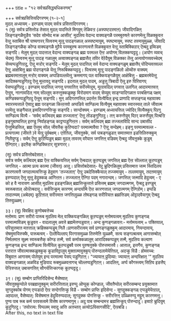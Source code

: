 +++
title = "१२ सर्वत्रप्रसिद्ध्यधिकरणम्"

+++
सर्वत्रप्रसित्तियदिगरणम् (१-२-१]  
मुदल् अध्यायम् - इरण्डाम् पादम् सर्वत्र प्रसित्तादिगरणम्।  
१ (सू) सर्वत्र प्रसित्तोड तेसात् मुदल् पादत्तिले मिगवुम् तॆळिवऱ्ऱ (अस्पष्टदरमाऩ) जीवादिगळिऩ् लिङ्गङ्गळैयुडैय ‘सदेव सोम्येद मक्र आसीत्' मुदलिय वेदान्द वाक्यङ्गळै परमबुरुषऩे कारणमॆऩ्ऱु विळक्कुवऩ वॆऩ्ऱु स्ताबित्त श्री पाष्यगारर् पिऩ्वरुम् मूऩ्ऱु पादङ्गळाल् अस्पष्टमायुम्, स्पष्टमायुम्, स्पष्ट तरमायुमुळ्ळ, जीवादि लिङ्गङ्गळैक् कॊण्ड वाक्यङ्गळै मुऱैये परमबुरुष कारणत्वत्तै विळक्कुवऩ वॆऩ्ऱु स्ताबिक्किऱार् ऎऩ्बदु इव्विडम् सङ्गदि। मेलुम् मुदल् पादत्ताल् वेदान्द वाक्यङ्गळ् ब्रह्म परमल्ल ऎऩ्ऱ अयोगम् विलक्कप्पट्टदु। (अयोग व्यवच् चेदम्) पिऩ्वरुम् मूऩ्ऱु पादङ् गळालुम् अव्वाक्यङ्गळ् ब्रह्मत्तैत् तविर वेऱॆदैयुम् विळक्का तॆऩ्ऱु अऩ्ययोगव्यवच्चेदम् सॆय्यप्पडुगिऩ्ऱदु, ऎऩ्ऱु मऱ्ऱोर् सङ्गदि - मेलुम् मुदल् पादत्तिल् सर्व वेदान्द वाक्यङ्गळुम् ब्रह्मत्तैप् पोदिप्पवऩवल्ल ऎऩ्ऱु आक्षेबित्तु ब्रह्म पोदगङ्गळे यॆऩ्ऱु निरूबिक्कप्पट्टदु। पिऩ्वरुम् मूऩ्ऱु पादङ्गळिलो ऒव्वॊरु वाक्यम् ब्रह्मबरमाऩालुम् मऱ्ऱोर् वाक्यम् अप्पडियल्लवॆऩ्ऱु क्रममागप् पल वाक्कियङ्गळैयुम् आक्षेबित्तु - ब्रह्मबरमेयॆऩ्ऱु सादिक्कप्पडुगिऱदु ऎऩ्ऱु मूऩ्ऱावदु सङ्गदि। इदऩाल् मुदल् पादम्, अडुत्तु त्रिबादी ऎऩ्ऱु इरु पिरिवागप् पेसप्पडुगिऱदु। इरण्डाम् पादत्तिल् जगत्तु पगवाऩिऩ् सरीरमॆऩ्ऱुम्, मूऩ्ऱावदिल् पगवाऩ् उलगिल् आदारमाऩवऩ् ऎऩ्ऱुम्, नाऩ्गावदिल् नाम् सॊल्लुम् करुत्तुक्कळुक्कु विरोदमाग वादम् सॆय्युम् साङ्ग्यादिगळाऩ परबक्षिगळ् पक्षम् कण्डिक्कप्पडुगिऱदु ऎऩ्ऱुम् सङ्गदि। मुऩ् अदिगरणत्तिल् प्रदर्त्तऩ वित्यैयिल् इन्द्र प्राणादि सप्तङ्गळ् महावाक्य स्वारस्यत्ताले ऎव्वाऱु ब्रह्म परङ्गळा किऩ्ऱऩवो अप्पडिये साण्डिल्य वित्यैयुम् महावाक्य स्वारस्यत् ताले जीवात्म परमॆऩ्ऱु सङ्गैयाल् इव्वदिगरणत्तिऱ्कु सङ्गदि। सान्दोक्यम् - इरण्डाम् अध्यायत्तिल् ज्योदिर् वित्यैक्कुप् पिऱगु साण्डिल्य वित्यै - ‘सर्वम् कल्विदम् ब्रह्म तज्जलाऩ्' ऎऩ्ऱु तॊडङ्गुगिऱदु। तऩ् करुत्तैयुम् पिऱर् करुत्तैयुम् पिऩ्बऱ्ऱि इङ्गुबाष्यत्तिल् इरण्डु निर्वाहङ्गळ् काट्टप्पडुगिऩ्ऱऩ। सर्वम् कल्विदम् ब्रह्म तज्जलाविदि सान्द उबासीद ऎऩ्ऩुमिडत्तिल्, ब्रह्म ऎऩ्ऩुम् सॊल् जीवऩैक् कुऱिप्पदा? परमात्मावैया ? ऎऩ्ऱु सन्देहम्। इङ्गु परमात्मावल्ल - प्रत्यगात्मा (जीवऩे )वे यॆऩ्ऱु पूर्वबक्षम्। एऩॆऩिल्, जीवऩुक्के, सर्व पाबङ्गळुडऩ् समाऩमाऩ इडत्तिलिरुक्कुम् निलैयुण्डु। सर्वम् ऎऩ्ऱु कुऱिप्पिडुम् ब्रह्मा मुदल् तावरम् वरैयाऩ जगत्तिऩ् वडिवम् ऎऩ्बदु जीवऩुक्के कूडुम् ऎऩ्गिऱार्। इदऩैक् कण्डिक्किऱार् सूत्रगारर्।

(सू) सर्वत्र प्रसित्तोबदेसात्।  
सर्वत्र सर्वम् कल्विदम् ब्रह्म ऎऩ्ऱ वाक्कियत्तिल् सर्वम् ऎऩ्बदाल् कूऱप्पडुम् जगत्तिल् ब्रह्म ऎऩ्ऱ सॊल्लाल् कूऱप्पडुम् जगत्तिल् - आत्मा प्रत्य कात्मा (जीवऩ्) अऩ्ऱु। प्रसित्तोबदेसात्- वेऱु च्रुदिगळिलुम् प्रसित्तमाऩ जऩ्म स्तिदिलय कारणत्वत्तै जगदात्मत्वत्तिऱ्कु हेदुवाग 'तज्जलाऩ्' ऎऩ्ऱु उबदेसिक्कैयाल् तज्जमायुम् - तल्लमायुम्, तदऩमायुम् इरुप्पदाल् ऎऩ्ऱु मूऩ्ऱु हेदुक्कळ् आगिऩ्ऱऩ। तज्जलाऩ् ऎऩ्गिऱ पदम् नगारान्दम्। जगत्तिल् जऩ्मादि हेदुत्वम् - ए को ह वै नारायण आसीत् मुदलिय इडङ्गळिल् ब्रह्मत्तिऱ्कुत्ताऩे प्रसित्तम् ब्रह्मम् जगदात्मगम्, ऎऩ्बदु इरण्डुम् स्वरूबत्ताल् ऒऩ्ऱॆऩ्बदऩ्ऱु। सर्वत्तिऱ्कुम् कारणम् अन्दर्यामि ऎऩ्ऱ कारणत्ताल् जगदात्मगम् ऎऩ्गिऱोम्। इप्पडि तादात्म्यम् (अबेदम्) कूऱिऩाल् सरीरमाऩ जगत्तिलुळ्ळ तोषङ्गळ् सरीरियाऩ ब्रह्मत्तिडम् ऒट्टादवैयागुम् ऎऩ्बदु तिरुवुळ्ळम्।

३३। (सू) विवक्षिद कुणोबबत्तेच्च  
मऩोमय: प्राण सरीरो पारूब मुदलिय मेल् वाक्कियङ्गळिल् कूऱप्पडुम् मऩोमयत्वम् मुदलिय कुणङ्गळ् परमात्माविडम् कूडुवऩ - वादलालुम् अवऩे ब्रह्ममॆऩप्पडुवाऩ्। अन्द कुणङ्गळावऩ:- मऩोमयत्वम् = पक्तियाल्, परिसुत्तमाऩ मऩत्ताल् क्रहिक्कप्पडुम् निलै।प्राणसरीरत्वम् सर्व प्राणङ्गळुक्कुम् आदारमाय्, नियन्दावाय्, सेषमुमायिरुक्कै, पारूबत्वम् - ऎल्लैयिल्लाप् पिरगासमुळ्ळ तिरुमेऩि युळ्ळमै, सत्य सङ्गल्बत्वम् आगासम्बोल् निर्मलमाऩ सूक्ष्म स्वरूबत्तैक् कॊण्ड तऩ्मै, सर्व कर्माक्कळालुम् आरादिक्कप्पडुम् तऩ्मै, मुदलिय कल्याण कुणङ्गळ् इन्द साण्डिल्य वित्यैयिल् कूऱप्पडुबवै परम पुरुषऩुक्के पॊरुत्तमाऩवै। आऩाल्, इत्तगैय, कुणङ्गळ् पत्तराऩ जीवात्माक्कळुक्कुक् कूडाविट्टालुम् मुक्तात्मावुक्कुप् पॊरुन्दलामेयॆऩ्ऩिल्, अदऱ्कु विडै : व्रोमवच्च: विबुवाऩ आगासम् पोलेयुम् इन्द परमात्मा पेसप् पडुगिऱाऩ्। "ज्यायाऩ् प्रुदिव्या: ज्यायाऩ् अन्दरिक्षात् '” मुदलिय वाक्यङ्गळाल् अळविड मुडियाद रूबमुळ्ळवऩागच् चॊल्लप्पडुगिऱाऩ्। आदलिऩ्, अर्प्प कौगस्त्वम् सिऱिय इडत्तैप् पॆऱ्ऱिरुत्तल् उबासगऩिऩ् सौगर्यत्तिऱ्कागक् कूऱप्पट्टदु।

३९। (सू) सम्बोग प्राप्तिरिदिसेन्द मैसेष्यात्  
जीवऩुक्कुप्पोले परब्रह्मत्तुक्कुम् सरीरत्तिऩाल् इरुप्पु ऒप्पुक् कॊण्डाल्, जीवऩैप्पोल् सरीरसम्बन्द प्रयुक्तमाऩ सुगदुक्कोब पोगम् एऱ्पडादो ऎऩ्ऱ सन्देगत्तिऱ्कु विडै - सम्बोग प्राप्ति इदिसेन्द - सुगदुक्कङ्गळ् एऱ्पडुमेयॆऩ्ऱाल्, अह्दल्ल, वैसेष्यात्: विसेषमाऩ हेदुविरुप्पदाल्; सुगदुक्क पोगत्तिऱ्कु - सरीरत्तिऩ् उळ्ळिरुप्पु मट्टुम् कारणमऩ्ऱु। पुण्य पाब रूब कर्म परवसत्वमे विसेष कारणमागुम्। अदु पाब सम्बन्दमऱ्ऱ ब्रह्मत्तिऱ्कुप् पॊरुन्दादु। इव्वाऱे च्रुदियुम् कूऱुगिऱदु। 'तयोरऩ्य: पिप्पलम् स्वादु अत्ति अऩच्ऩऩ् अऩ्योSपिसागसीदि', ऎऩ्ऱबडि।   
After this, no text in text file










